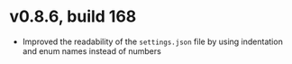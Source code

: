 # v0.8.6, build 168
- Improved the readability of the `settings.json` file by using indentation and enum names instead of numbers